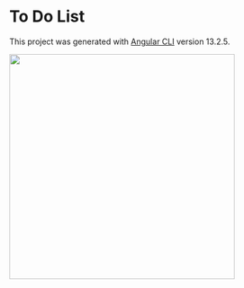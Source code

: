 # To Do List

This project was generated with [Angular CLI](https://github.com/angular/angular-cli) version 13.2.5.

<img width=400 src=https://user-images.githubusercontent.com/89860312/156917404-086ada02-a481-4b09-91f8-c63a4e613ae6.png>
